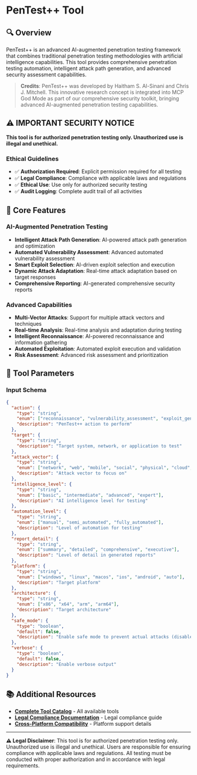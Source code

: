 # PenTest++ Tool

## 🔍 **Overview**

PenTest++ is an advanced AI-augmented penetration testing framework that combines traditional penetration testing methodologies with artificial intelligence capabilities. This tool provides comprehensive penetration testing automation, intelligent attack path generation, and advanced security assessment capabilities.

> **Credits**: PenTest++ was developed by Haitham S. Al-Sinani and Chris J. Mitchell. This innovative research concept is integrated into MCP God Mode as part of our comprehensive security toolkit, bringing advanced AI-augmented penetration testing capabilities.

## ⚠️ **IMPORTANT SECURITY NOTICE**

**This tool is for authorized penetration testing only. Unauthorized use is illegal and unethical.**

### **Ethical Guidelines**
- ✅ **Authorization Required**: Explicit permission required for all testing
- ✅ **Legal Compliance**: Compliance with applicable laws and regulations
- ✅ **Ethical Use**: Use only for authorized security testing
- ✅ **Audit Logging**: Complete audit trail of all activities

## 🎯 **Core Features**

### **AI-Augmented Penetration Testing**
- **Intelligent Attack Path Generation**: AI-powered attack path generation and optimization
- **Automated Vulnerability Assessment**: Advanced automated vulnerability assessment
- **Smart Exploit Selection**: AI-driven exploit selection and execution
- **Dynamic Attack Adaptation**: Real-time attack adaptation based on target responses
- **Comprehensive Reporting**: AI-generated comprehensive security reports

### **Advanced Capabilities**
- **Multi-Vector Attacks**: Support for multiple attack vectors and techniques
- **Real-time Analysis**: Real-time analysis and adaptation during testing
- **Intelligent Reconnaissance**: AI-powered reconnaissance and information gathering
- **Automated Exploitation**: Automated exploit execution and validation
- **Risk Assessment**: Advanced risk assessment and prioritization

## 🔧 **Tool Parameters**

### **Input Schema**
```json
{
  "action": {
    "type": "string",
    "enum": ["reconnaissance", "vulnerability_assessment", "exploit_generation", "attack_execution", "path_generation", "risk_assessment", "report_generation", "automated_testing", "intelligent_scanning", "dynamic_adaptation", "multi_vector_attack", "real_time_analysis", "comprehensive_assessment", "custom_testing"],
    "description": "PenTest++ action to perform"
  },
  "target": {
    "type": "string",
    "description": "Target system, network, or application to test"
  },
  "attack_vector": {
    "type": "string",
    "enum": ["network", "web", "mobile", "social", "physical", "cloud", "api"],
    "description": "Attack vector to focus on"
  },
  "intelligence_level": {
    "type": "string",
    "enum": ["basic", "intermediate", "advanced", "expert"],
    "description": "AI intelligence level for testing"
  },
  "automation_level": {
    "type": "string",
    "enum": ["manual", "semi_automated", "fully_automated"],
    "description": "Level of automation for testing"
  },
  "report_detail": {
    "type": "string",
    "enum": ["summary", "detailed", "comprehensive", "executive"],
    "description": "Level of detail in generated reports"
  },
  "platform": {
    "type": "string",
    "enum": ["windows", "linux", "macos", "ios", "android", "auto"],
    "description": "Target platform"
  },
  "architecture": {
    "type": "string",
    "enum": ["x86", "x64", "arm", "arm64"],
    "description": "Target architecture"
  },
  "safe_mode": {
    "type": "boolean",
    "default": false,
    "description": "Enable safe mode to prevent actual attacks (disabled by default for full functionality)"
  },
  "verbose": {
    "type": "boolean",
    "default": false,
    "description": "Enable verbose output"
  }
}
```

## 📚 **Additional Resources**

- **[Complete Tool Catalog](docs/general/TOOL_CATALOG.md)** - All available tools
- **[Legal Compliance Documentation](docs/legal/LEGAL_COMPLIANCE.md)** - Legal compliance guide
- **[Cross-Platform Compatibility](docs/CROSS_PLATFORM_COMPATIBILITY.md)** - Platform support details

---

**⚠️ Legal Disclaimer**: This tool is for authorized penetration testing only. Unauthorized use is illegal and unethical. Users are responsible for ensuring compliance with applicable laws and regulations. All testing must be conducted with proper authorization and in accordance with legal requirements.
